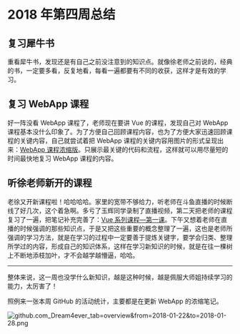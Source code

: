# 2018 年第四周总结

## 复习犀牛书

重看犀牛书，发现还是有自己之前没注意到的知识点。就像徐老师之前说的，经典的书，一定要多看，反复地看，每看一遍都要有不同的收获，这样才是有效的学习。

## 复习 WebApp 课程

好一阵没看 WebApp 课程了，老师现在要讲 Vue 的课程，发现自己对 WebApp 课程基本没什么印象了。为了方便自己回顾课程内容，也为了方便大家迅速回顾课程的关键内容，自己就尝试着把 WebApp 课程的关键内容用图片的形式呈现出来：[WebApp 课程浓缩版](http://xugaoyang.com/post/5a65ea5131399b4b2bf9e88f)。只展示最关键的代码和流程，这样就可以用尽量短的时间最快地复习 WebApp 课程的内容。

## 听徐老师新开的课程

老徐又开新课程啦！哈哈哈哈。家里的宽带不够给力，听老师在斗鱼直播的时候断线了好几次，这个着急啊。多亏了玉辉同学录制了直播视频，第二天把老师的课程复习了一遍，把笔记补充完善了：[Vue 系列课程—第一课](http://xugaoyang.com/post/5a6c8fb555e9160370e95f04)。下午又想着老师在直播的时候强调的那些知识点，于是又把这些重要的概念整理了一遍，这也是老师所强调的学习方法，就是在学习的过程中一定要善于提炼关键字，要学会归类、整理所学过的内容，形成自己的知识体系，这样在学习新知识的时候，就是在往一棵树上不断地添枝加叶，才不会越学越懵逼，哈哈。

---

整体来说，这一周也没学什么新知识，越是这种时候，越是佩服大师姐持续学习的能力，太厉害了！

照例来一张本周 GitHub 的活动统计，主要都是在更新 WebApp 的浓缩笔记。

![github.com_Dream4ever_tab=overview&from=2018-01-22&to=2018-01-28.png](http://owve9bvtw.bkt.clouddn.com/FsBbljHFG_QkHaRimsGWpe6VRE7n)
